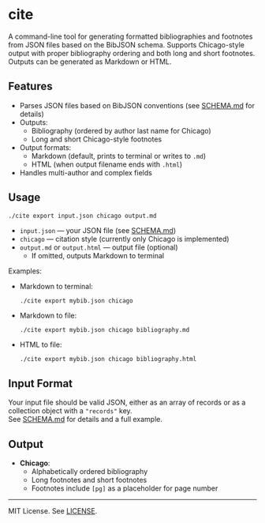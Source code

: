 # cite

A command-line tool for generating formatted bibliographies and footnotes from JSON files based on the BibJSON schema. Supports Chicago-style output with proper bibliography ordering and both long and short footnotes. Outputs can be generated as Markdown or HTML.

## Features

- Parses JSON files based on BibJSON conventions (see [SCHEMA.md](SCHEMA.md) for details)
- Outputs:
  - Bibliography (ordered by author last name for Chicago)
  - Long and short Chicago-style footnotes
- Output formats:
  - Markdown (default, prints to terminal or writes to `.md`)
  - HTML (when output filename ends with `.html`)
- Handles multi-author and complex fields

## Usage

```sh
./cite export input.json chicago output.md
```

- `input.json` — your JSON file (see [SCHEMA.md](SCHEMA.md))
- `chicago` — citation style (currently only Chicago is implemented)
- `output.md` or `output.html` — output file (optional)
  - If omitted, outputs Markdown to terminal

Examples:

- Markdown to terminal:
  ```
  ./cite export mybib.json chicago
  ```
- Markdown to file:
  ```
  ./cite export mybib.json chicago bibliography.md
  ```
- HTML to file:
  ```
  ./cite export mybib.json chicago bibliography.html
  ```

## Input Format

Your input file should be valid JSON, either as an array of records or as a collection object with a `"records"` key.  
See [SCHEMA.md](SCHEMA.md) for details and a full example.

## Output

- **Chicago**:  
  - Alphabetically ordered bibliography  
  - Long footnotes and short footnotes  
  - Footnotes include `[pg]` as a placeholder for page number

---

MIT License. See [LICENSE](LICENSE).
